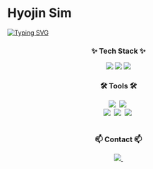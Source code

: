 # Hyojin Sim
[![Typing SVG](https://readme-typing-svg.demolab.com?font=Fira+Code&weight=500&size=30&pause=1000&color=591DF7&background=D5D5D500&width=500&height=100&lines=Welcome+to+Simi%60s+Github;Experienced+Digital+Marketing)](https://git.io/typing-svg)
  
</div>

<!--내용 부분-->
<h3 align="center">✨ Tech Stack ✨</h3>
<div align="center">
  <img src="https://img.shields.io/badge/Sql-mysql.svg?style=for-the-badge&logo=react&logoColor=61DAFB" />
  <img src="https://img.shields.io/badge/Python-python.svg?style=for-the-badge&logo=react&logoColor=61DAFB" />
  <img src="https://img.shields.io/badge/Tableau-20232a.svg?style=for-the-badge&logo=react&logoColor=61DAFB" />
</div>


<h3 align="center">🛠 Tools 🛠</h3>
<div align="center">
  <img src="https://img.shields.io/badge/github-181717.svg?style=for-the-badge&logo=github&logoColor=white" />&nbsp
  <img src="https://img.shields.io/badge/Notion-F3F3F3.svg?style=for-the-badge&logo=notion&logoColor=black" />&nbsp
</div>

<div align="center">
  <img src="https://img.shields.io/badge/adobe%20photoshop-08253c.svg?style=for-the-badge&logo=adobe%20photoshop&logoColor=37abff" />&nbsp
  <img src="https://img.shields.io/badge/figma-F24E1E.svg?style=for-the-badge&logo=MS Word&logoColor=white" />&nbsp
  <img src="https://img.shields.io/badge/figma-F24E1E.svg?style=for-the-badge&logo=MS Excel&logoColor=black" />&nbsp
</div>

<br>

<h3 align="center">📫 Contact 📫</h3>
<div align="center">
  </a>
  <a href="mailto:shj970313@gmail.com">
    <img
      src="https://img.shields.io/badge/shj970313@gmail.com-D14836?style=for-the-badge&logo=gmail&logoColor=white"/>&nbsp
  </a>
</div>

